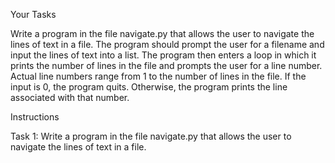Your Tasks

Write a program in the file navigate.py that allows the user to navigate the
lines of text in a file. The program should prompt the user for a filename 
and input the lines of text into a list. The program then enters a loop in 
which it prints the number of lines in the file and prompts the user for a 
line number. Actual line numbers range from 1 to the number of lines in the file.
If the input is 0, the program quits. Otherwise, the program prints the line 
associated with that number. 

Instructions

Task 1: Write a program in the file navigate.py 
that allows the user to navigate the lines of text in a file.
